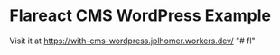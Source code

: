 # Flareact CMS WordPress Example

Visit it at https://with-cms-wordpress.jplhomer.workers.dev/
"# fl" 
